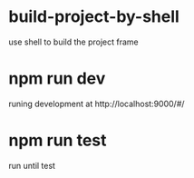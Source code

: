 # build-project-by-shell
use shell to build the project frame

# npm run dev
runing development at http://localhost:9000/#/

# npm run test
run until test
